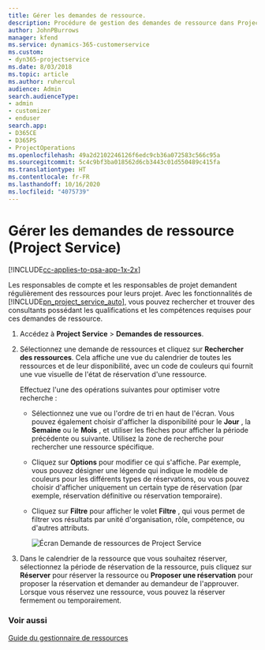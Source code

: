 ```yaml
---
title: Gérer les demandes de ressource.
description: Procédure de gestion des demandes de ressource dans Project Service
author: JohnPBurrows
manager: kfend
ms.service: dynamics-365-customerservice
ms.custom:
- dyn365-projectservice
ms.date: 8/03/2018
ms.topic: article
ms.author: ruhercul
audience: Admin
search.audienceType:
- admin
- customizer
- enduser
search.app:
- D365CE
- D365PS
- ProjectOperations
ms.openlocfilehash: 49a2d2102246126f6edc9cb36a072583c566c95a
ms.sourcegitcommit: 5c4c9bf3ba018562d6cb3443c01d550489c415fa
ms.translationtype: HT
ms.contentlocale: fr-FR
ms.lasthandoff: 10/16/2020
ms.locfileid: "4075739"
---
```

# <a name="manage-resource-requests-project-service"></a>Gérer les demandes de ressource (Project Service)

[!INCLUDE[cc-applies-to-psa-app-1x-2x](../includes/cc-applies-to-psa-app-1x-2x.md)]

Les responsables de compte et les responsables de projet demandent régulièrement des ressources pour leurs projet. Avec les fonctionnalités de [!INCLUDE[pn_project_service_auto](../includes/pn-project-service-auto.md)], vous pouvez rechercher et trouver des consultants possédant les qualifications et les compétences requises pour ces demandes de ressource.  
  
1. Accédez à **Project Service** > **Demandes de ressources**.  
  
2. Sélectionnez une demande de ressources et cliquez sur **Rechercher des ressources**. Cela affiche une vue du calendrier de toutes les ressources et de leur disponibilité, avec un code de couleurs qui fournit une vue visuelle de l'état de réservation d'une ressource.  
  
    Effectuez l'une des opérations suivantes pour optimiser votre recherche :  
  
   -   Sélectionnez une vue ou l'ordre de tri en haut de l'écran. Vous pouvez également choisir d'afficher la disponibilité pour le **Jour** , la **Semaine** ou le **Mois** , et utiliser les flèches pour afficher la période précédente ou suivante. Utilisez la zone de recherche pour rechercher une ressource spécifique.  
  
   -   Cliquez sur **Options** pour modifier ce qui s'affiche. Par exemple, vous pouvez désigner une légende qui indique le modèle de couleurs pour les différents types de réservations, ou vous pouvez choisir d'afficher uniquement un certain type de réservation (par exemple, réservation définitive ou réservation temporaire).  
  
   -   Cliquez sur **Filtre** pour afficher le volet **Filtre** , qui vous permet de filtrer vos résultats par unité d'organisation, rôle, compétence, ou d'autres attributs.  
  
       ![Écran Demande de ressources de Project Service](../psa/media/project-service-resource-request-screen.png "Écran Demande de ressources de Project Service")  
  
3. Dans le calendrier de la ressource que vous souhaitez réserver, sélectionnez la période de réservation de la ressource, puis cliquez sur **Réserver** pour réserver la ressource ou **Proposer une réservation** pour proposer la réservation et demander au demandeur de l'approuver. Lorsque vous réservez une ressource, vous pouvez la réserver fermement ou temporairement.  
  
### <a name="see-also"></a>Voir aussi  
 [Guide du gestionnaire de ressources](../psa/resource-manager-guide.md)
